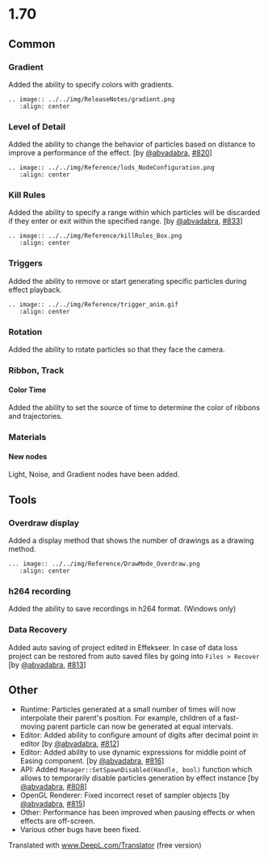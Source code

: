 # 1.70

## Common

### Gradient

Added the ability to specify colors with gradients.

```eval_rst
.. image:: ../../img/ReleaseNotes/gradient.png
   :align: center
```

### Level of Detail

Added the ability to change the behavior of particles based on distance to improve a performance of the effect.
[by [@abvadabra](https://github.com/abvadabra), [#820](https://github.com/effekseer/Effekseer/pull/820)]

```eval_rst
.. image:: ../../img/Reference/lods_NodeConfiguration.png
   :align: center
```

### Kill Rules

Added the ability to specify a range within which particles will be discarded if they enter or exit within the specified range.
[by [@abvadabra](https://github.com/abvadabra), [#833](https://github.com/effekseer/Effekseer/pull/833)]

```eval_rst
.. image:: ../../img/Reference/killRules_Box.png
   :align: center
```

### Triggers

Added the ability to remove or start generating specific particles during effect playback.

```eval_rst
.. image:: ../../img/Reference/trigger_anim.gif
   :align: center
```

### Rotation

Added the ability to rotate particles so that they face the camera.

### Ribbon, Track

#### Color Time

Added the ability to set the source of time to determine the color of ribbons and trajectories.

### Materials

#### New nodes

Light, Noise, and Gradient nodes have been added.

## Tools

### Overdraw display

Added a display method that shows the number of drawings as a drawing method.

```eval_rst
... image:: ../../img/Reference/DrawMode_Overdraw.png
   :align: center
```

### h264 recording

Added the ability to save recordings in h264 format. (Windows only)

### Data Recovery

Added auto saving of project edited in Effekseer. In case of data loss project can be restored from auto saved files by going into `Files > Recover`
[by [@abvadabra](https://github.com/abvadabra), [#813](https://github.com/effekseer/Effekseer/pull/813)]


## Other

- Runtime: Particles generated at a small number of times will now interpolate their parent's position.
   For example, children of a fast-moving parent particle can now be generated at equal intervals.
- Editor: Added ability to configure amount of digits after decimal point in editor [by [@abvadabra](https://github.com/abvadabra), [#812](https://github.com/effekseer/Effekseer/pull/812)]
- Editor: Added ability to use dynamic expressions for middle point of Easing component. [by [@abvadabra](https://github.com/abvadabra), [#816](https://github.com/effekseer/Effekseer/pull/816)]
- API: Added `Manager::SetSpawnDisabled(Handle, bool)` function which allows to temporarily disable particles generation by effect instance [by [@abvadabra](https://github.com/abvadabra), [#808](https://github.com/effekseer/Effekseer/pull/808)]
- OpenGL Renderer: Fixed incorrect reset of sampler objects [by [@abvadabra](https://github.com/abvadabra), [#815](https://github.com/effekseer/Effekseer/pull/815)]
- Other: Performance has been improved when pausing effects or when effects are off-screen.
- Various other bugs have been fixed.

Translated with www.DeepL.com/Translator (free version)